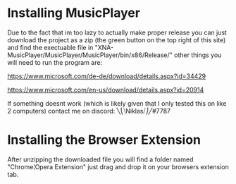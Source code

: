 # Installing MusicPlayer
Due to the fact that im too lazy to actually make proper release you can just download the project as a zip (the green button on the top right of this site) and find the 
exectuable file in "XNA-MusicPlayer/MusicPlayer/MusicPlayer/bin/x86/Release/" other things you will need to run the program are: 

https://www.microsoft.com/de-de/download/details.aspx?id=34429

https://www.microsoft.com/en-us/download/details.aspx?id=20914

If something doesnt work (which is likely given that I only tested this on like 2 computers) contact me on discord: ╲⎝⧹Niklas⧸⎠╱#7787
# Installing the Browser Extension
After unzipping the downloaded file you will find a folder named "Chrome¦Opera Extension" just drag and drop it on your browsers extension tab.
